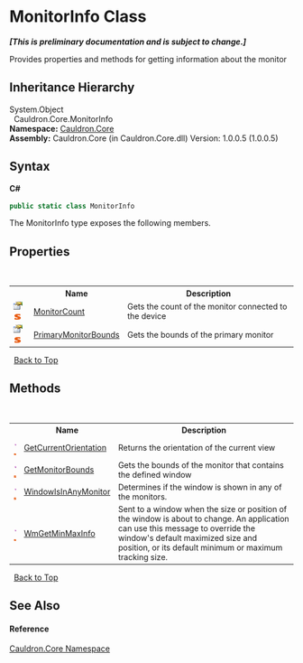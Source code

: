 # MonitorInfo Class
 _**\[This is preliminary documentation and is subject to change.\]**_

Provides properties and methods for getting information about the monitor


## Inheritance Hierarchy
System.Object<br />&nbsp;&nbsp;Cauldron.Core.MonitorInfo<br />
**Namespace:**&nbsp;<a href="N_Cauldron_Core">Cauldron.Core</a><br />**Assembly:**&nbsp;Cauldron.Core (in Cauldron.Core.dll) Version: 1.0.0.5 (1.0.0.5)

## Syntax

**C#**<br />
``` C#
public static class MonitorInfo
```

The MonitorInfo type exposes the following members.


## Properties
&nbsp;<table><tr><th></th><th>Name</th><th>Description</th></tr><tr><td>![Public property](media/pubproperty.gif "Public property")![Static member](media/static.gif "Static member")</td><td><a href="P_Cauldron_Core_MonitorInfo_MonitorCount">MonitorCount</a></td><td>
Gets the count of the monitor connected to the device</td></tr><tr><td>![Public property](media/pubproperty.gif "Public property")![Static member](media/static.gif "Static member")</td><td><a href="P_Cauldron_Core_MonitorInfo_PrimaryMonitorBounds">PrimaryMonitorBounds</a></td><td>
Gets the bounds of the primary monitor</td></tr></table>&nbsp;
<a href="#monitorinfo-class">Back to Top</a>

## Methods
&nbsp;<table><tr><th></th><th>Name</th><th>Description</th></tr><tr><td>![Public method](media/pubmethod.gif "Public method")![Static member](media/static.gif "Static member")</td><td><a href="M_Cauldron_Core_MonitorInfo_GetCurrentOrientation">GetCurrentOrientation</a></td><td>
Returns the orientation of the current view</td></tr><tr><td>![Public method](media/pubmethod.gif "Public method")![Static member](media/static.gif "Static member")</td><td><a href="M_Cauldron_Core_MonitorInfo_GetMonitorBounds">GetMonitorBounds</a></td><td>
Gets the bounds of the monitor that contains the defined window</td></tr><tr><td>![Public method](media/pubmethod.gif "Public method")![Static member](media/static.gif "Static member")</td><td><a href="M_Cauldron_Core_MonitorInfo_WindowIsInAnyMonitor">WindowIsInAnyMonitor</a></td><td>
Determines if the window is shown in any of the monitors.</td></tr><tr><td>![Public method](media/pubmethod.gif "Public method")![Static member](media/static.gif "Static member")</td><td><a href="M_Cauldron_Core_MonitorInfo_WmGetMinMaxInfo">WmGetMinMaxInfo</a></td><td>
Sent to a window when the size or position of the window is about to change. An application can use this message to override the window's default maximized size and position, or its default minimum or maximum tracking size.</td></tr></table>&nbsp;
<a href="#monitorinfo-class">Back to Top</a>

## See Also


#### Reference
<a href="N_Cauldron_Core">Cauldron.Core Namespace</a><br />